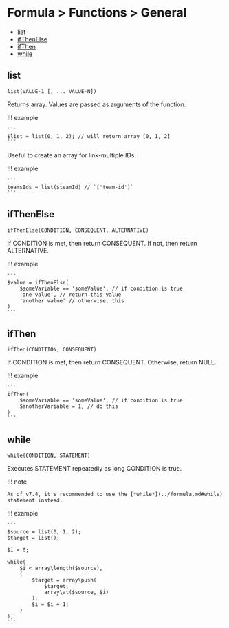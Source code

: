 # Formula > Functions > General

* [list](#list)
* [ifThenElse](#ifthenelse)
* [ifThen](#ifthen)
* [while](#while)

## list

`list(VALUE-1 [, ... VALUE-N])` 

Returns array. Values are passed as arguments of the function.

!!! example

    ```
    $list = list(0, 1, 2); // will return array [0, 1, 2]
    ```

Useful to create an array for link-multiple IDs.

!!! example

    ```
    teamsIds = list($teamId) // `['team-id']`
    ```

## ifThenElse

`ifThenElse(CONDITION, CONSEQUENT, ALTERNATIVE)`

If CONDITION is met, then return CONSEQUENT. If not, then return ALTERNATIVE.

!!! example

    ```
    $value = ifThenElse(
        $someVariable == 'someValue', // if condition is true
        'one value', // return this value
        'another value' // otherwise, this
    )
    ```

## ifThen

`ifThen(CONDITION, CONSEQUENT)`

If CONDITION is met, then return CONSEQUENT. Otherwise, return NULL.

!!! example

    ```
    ifThen(
        $someVariable == 'someValue', // if condition is true
        $anotherVariable = 1, // do this
    )
    ```

## while

`while(CONDITION, STATEMENT)`

Executes STATEMENT repeatedly as long CONDITION is true.

!!! note

    As of v7.4, it's recommended to use the [*while*](../formula.md#while) statement instead.

!!! example

    ```
    $source = list(0, 1, 2);
    $target = list();

    $i = 0;

    while(
        $i < array\length($source),
        (
            $target = array\push(
                $target,
                array\at($source, $i)
            );
            $i = $i + 1;
        )
    );
    ```
